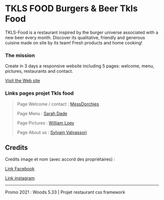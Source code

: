 # TKLS FOOD Burgers & Beer Tkls Food

TKLS-Food is a restaurant inspired by the burger universe associated with a new beer every month. 
Discover its qualitative, friendly and generous cuisine made on site by its team! Fresh products and home cooking! 
                  
### The mission

Create in 3 days a responsive website including 5 pages: welcome, menu, pictures, restaurants and contact.
                   
[Visit the Web site](https://messdorchies.github.io/Restaurant-Css-Framework2/Acceuil.html)

### Links pages projet Tkls food 

> Page Welcome / contact : [MessDorchies](https://github.com/MessDorchies)
> 
> Page Menu : [Sarah Dade](https://github.com/SarahDade)
> 
> Page Pictures : [William Loey](https://github.com/WilliamLoey)
> 
> Page About us : [Sylvain Valvassori](https://github.com/Sylvain-Valvassori)


## Credits

Credits image et nom (avec accord des propriétaires) : 

[Link Facebook](https://www.facebook.com/pages/category/Fast-Food-Restaurant/TKLS-FOOD-BurgersBeers-110805740802476/)

[Link instagram](https://www.instagram.com/tkls_food/)


***
Promo 2021 : Woods 5.33 | Projet restaurant css framework


